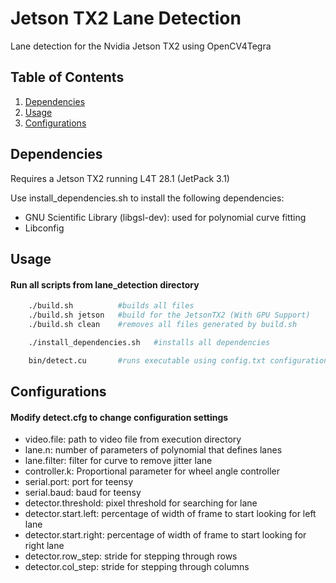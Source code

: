 # Jetson TX2 Lane Detection
Lane detection for the Nvidia Jetson TX2 using OpenCV4Tegra

## Table of Contents

1. [Dependencies](#dependencies)
2. [Usage](#usage)
3. [Configurations](#configurations)

## Dependencies
Requires a Jetson TX2 running L4T 28.1 (JetPack 3.1)

Use install_dependencies.sh to install the following dependencies:
* GNU Scientific Library (libgsl-dev): used for polynomial curve fitting
* Libconfig

## Usage
#### Run all scripts from lane_detection directory
```bash
    ./build.sh          #builds all files
    ./build.sh jetson   #build for the JetsonTX2 (With GPU Support)
    ./build.sh clean    #removes all files generated by build.sh
```

```bash
    ./install_dependencies.sh   #installs all dependencies
```

```bash
    bin/detect.cu       #runs executable using config.txt configurations
```

## Configurations
#### Modify detect.cfg to change configuration settings
* video.file: path to video file from execution directory
* lane.n: number of parameters of polynomial that defines lanes
* lane.filter: filter for curve to remove jitter lane
* controller.k: Proportional parameter for wheel angle controller
* serial.port: port for teensy 
* serial.baud: baud for teensy
* detector.threshold: pixel threshold for searching for lane
* detector.start.left: percentage of width of frame to start looking for left lane
* detector.start.right: percentage of width of frame to start looking for right lane
* detector.row_step: stride for stepping through rows
* detector.col_step: stride for stepping through columns

